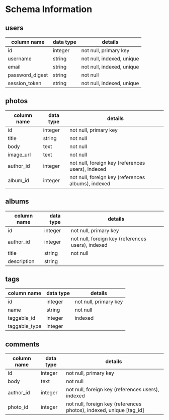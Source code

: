 # Schema Information

## users
column name     | data type | details
----------------|-----------|-----------------------
id              | integer   | not null, primary key
username        | string    | not null, indexed, unique
email           | string    | not null, indexed, unique
password_digest | string    | not null
session_token   | string    | not null, indexed, unique

## photos
column name | data type | details
------------|-----------|-----------------------
id          | integer   | not null, primary key
title       | string    | not null
body        | text      | not null
image_url   | text      | not null
author_id   | integer   | not null, foreign key (references users), indexed
album_id    | integer   | not null, foreign key (references albums), indexed

## albums
column name | data type | details
------------|-----------|-----------------------
id          | integer   | not null, primary key
author_id   | integer   | not null, foreign key (references users), indexed
title       | string    | not null
description | string    |

## tags
column name  | data type | details
-------------|-----------|-----------------------
id           | integer   | not null, primary key
name         | string    | not null
taggable_id  | integer   | indexed
taggable_type| integer   | 

## comments
column name | data type | details
------------|-----------|-----------------------
id          | integer   | not null, primary key
body        | text      | not null
author_id   | integer   | not null, foreign key (references users), indexed
photo_id    | integer   | not null, foreign key (references photos), indexed, unique [tag_id]
